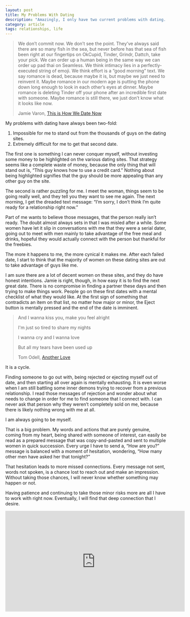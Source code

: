 ```yaml
---
layout: post
title: My Problems With Dating
description: "Amazingly, I only have two current problems with dating. Being discovered and getting that second date."
category: article    
tags: relationships, life
---
```


> We don’t commit now. We don’t see the point. They’ve always said there are so many fish in the sea, but never before has that sea of fish been right at our fingertips on OkCupid, Tinder, Grindr, Dattch, take your pick. We can order up a human being in the same way we can order up pad thai on Seamless. We think intimacy lies in a perfectly-executed string of emoji. We think effort is a “good morning” text. We say romance is dead, because maybe it is, but maybe we just need to reinvent it. Maybe romance in our modern age is putting the phone down long enough to look in each other’s eyes at dinner. Maybe romance is deleting Tinder off your phone after an incredible first date with someone. Maybe romance is still there, we just don’t know what it looks like now.
> 
> Jamie Varon, [This is How We Date Now](http://thoughtcatalog.com/jamie-varon/2014/12/this-is-how-we-date-now/ "This is How We Date Now")

My problems with dating have always been two-fold:

1. Impossible for me to stand out from the thousands of guys on the dating sites.
2. Extremely difficult for me to get that second date. 

The first one is something I can never conquer myself, without investing some money to be highlighted on the various dating sites. That strategy seems like a complete waste of money, because the only thing that will stand out is, “This guy knows how to use a credit card.” Nothing about being highlighted signifies that the guy should be more appealing than any other guy on the site. 

The second is rather puzzling for me. I meet the woman, things seem to be going really well, and they tell you they want to see me again. The next morning, I get the dreaded text message: “I’m sorry, I don’t think I’m quite ready for a relationship right now.” 

Part of me wants to believe those messages, that the person really isn’t ready. The doubt almost always sets in that I was misled after a while. Some women have let it slip in conversations with me that they were a serial dater, going out to meet with men mainly to take advantage of the free meal and drinks, hopeful they would actually connect with the person but thankful for the freebies. 

The more it happens to me, the more cynical it makes me. After each failed date, I start to think that the majority of women on these dating sites are out to take advantage of guys like me. 

I am sure there are a lot of decent women on these sites, and they do have honest intentions. Jamie is right, though, in how easy it is to find the next great date. There is no compromise in finding a partner these days and then trying to make things work. People go on these first dates with a mental checklist of what they would like. At the first sign of something that contradicts an item on that list, no matter how major or minor, the Eject button is mentally pressed and the end of the date is imminent. 

> And I wanna kiss you, make you feel alright
>
> I'm just so tired to share my nights
>
> I wanna cry and I wanna love
>
> But all my tears have been used up
>  
> Tom Odell, [Another Love](https://www.youtube.com/watch?v=MwpMEbgC7DA&spfreload=10 "Another Love")

It is a cycle. 

Finding someone to go out with, being rejected or ejecting myself out of date, and then starting all over again is mentally exhausting. It is even worse when I am still battling some inner demons trying to recover from a previous relationship. I read those messages of rejection and wonder about what needs to change in order for me to find someone that I connect with. I can never ask that person why they weren’t completely sold on me, because there is likely nothing wrong with me at all. 

I am always going to be myself. 

That is a big problem. My words and actions that are purely genuine, coming from my heart, being shared with someone of interest, can easily be read as a prepared message that was copy-and-pasted and sent to multiple women in quick succession. Every urge I have to send a, “How are you?” message is balanced with a moment of hesitation, wondering, “How many other men have asked her that tonight?” 

That hesitation leads to more missed connections. Every message not sent, words not spoken, is a chance lost to reach out and make an impression. Without taking those chances, I will never know whether something may happen or not. 

Having patience and continuing to take those minor risks more are all I have to work with right now. Eventually, I will find that deep connection that I desire.

<iframe width="560" height="315" src="https://www.youtube.com/embed/MwpMEbgC7DA" frameborder="0" allowfullscreen></iframe>